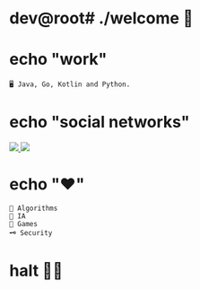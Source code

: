# dev@root# ./welcome 👾

# echo "work"

	🖥 Java, Go, Kotlin and Python. 
	 
# echo "social networks"

[ ![](https://img.shields.io/badge/LinkedIn-0077B5?style=for-the-badge&logo=linkedin&logoColor=white) ](https://www.linkedin.com/in/franciscoparente/) [ ![](https://img.shields.io/badge/Twitter-1DA1F2?style=for-the-badge&logo=twitter&logoColor=white) ](https://twitter.com/rootemanuel)

# echo "❤️"
	🦾 Algorithms
	🤖 IA
	👾 Games
	🗝 Security

# halt 👋🏻
